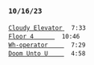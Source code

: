 ### `10/16/23`
[`Cloudy Elevator` ](cloudy-elevator.mp3)   `7:33`  
[`Floor 4`   ](floor-4.mp3) `10:46`  
[`Wh-operator`   ](wh-operator.mp3) `7:29`  
[`Doom Unto U`   ](doom-unto-u.mp3) `4:58`
